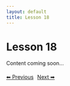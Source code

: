 ```yaml
---
layout: default
title: Lesson 18
---
```


# Lesson 18

Content coming soon...

<div style="margin-top: 20px;">
<a href="/docs/Advanced/Lessons/lesson_17.md" style="margin-right: 10px;">⬅ Previous</a><a href="/docs/Advanced/Lessons/lesson_19.md">Next ➡</a>
</div>
